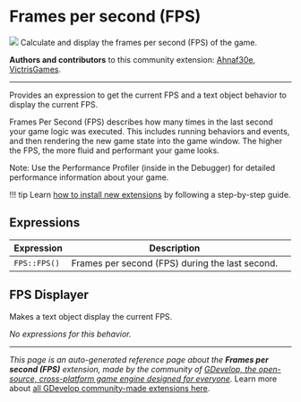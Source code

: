 # Frames per second (FPS)

<img src="https://resources.gdevelop-app.com/assets/Icons/Glyphster Pack/Master/SVG/SEO/SEO_board_performance_profit.svg" class="extension-icon"></img>
Calculate and display the frames per second (FPS) of the game.

**Authors and contributors** to this community extension: [Ahnaf30e](https://gd.games/Ahnaf30e), [VictrisGames](https://gd.games/VictrisGames).

---

Provides an expression to get the current FPS and a text object behavior to display the current FPS.

Frames Per Second (FPS) describes how many times in the last second your game logic was executed. 
This includes running behaviors and events, and then rendering the new game state into the game window. The higher the FPS, the more fluid and performant your game looks.

Note: Use the Performance Profiler (inside in the Debugger) for detailed performance information about your game.

!!! tip
    Learn [how to install new extensions](/gdevelop5/extensions/search) by following a step-by-step guide.

## Expressions

| Expression | Description |  |
|-----|-----|-----|
| `FPS::FPS()` | Frames per second (FPS) during the last second. ||

## FPS Displayer 

Makes a text object display the current FPS. 

_No expressions for this behavior._



---

*This page is an auto-generated reference page about the **Frames per second (FPS)** extension, made by the community of [GDevelop, the open-source, cross-platform game engine designed for everyone](https://gdevelop.io/).* Learn more about [all GDevelop community-made extensions here](/gdevelop5/extensions).